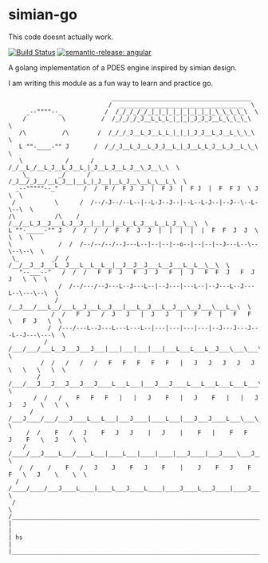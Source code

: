 # simian-go

This code doesnt actually work.

[![Build Status](https://drone.nomadic-code.net/api/badges/annonch/simian-go/status.svg)](https://drone.nomadic-code.net/annonch/simian-go)
[![semantic-release: angular](https://img.shields.io/badge/semantic--release-angular-e10079?logo=semantic-release)](https://github.com/semantic-release/semantic-release)

A golang implementation of a PDES engine inspired by simian design.

I am writing this module as a fun way to learn and practice go.


```
                             _______________________________________  
                            /  ___________________________________  \
     _--""""--_            /  /_/_/_/_/_|_|_|_|_|_|_|_|_|_\_\_\_\_\  \
    /          \          /  /_/_/_/_J__L_L_L_|_|_|_J_J_J__L_\_\_\_\  \
   /\          /\        /  /_/_/_J__L_J__L_L_|_|_|_J_J__L_J__L_\_\_\  \
   L ""-____-"" J       /  /_/_J__L_J__L_J_J__L_|_J__L_L_J__L_J__L_\_\  \
   \            /      /  /_/__L_/__L_J__L_J__L_|_J__L_J__L_J__\_J__\_\  \
    \_        _/      /  /_J__/_J__/__L_J__|__L_|_J__|__L_J__\__L_\__L_\  \
  _--"""""--_"       /  /  F /  F J  J  |  F J  |  F J  |  F  F J  \ J  \  \
 /           \      /  /--/-J--/--L--|--L-J--J--|--L--L-J--|--J--\--L-\--\  \
/\           /\    /  /__/__L_J__J___L_J__J__|__|__|__L__L_J___L__L_J__\__\  \
L ""-_____-"" J   /  /  /  /  F  F  J  J  |  |  |  |  |  F  F  J  J  \  \  \  \
\             /  /  /--/--/--/--J---L--|--|--|--o--|--|--|--J---L--\--\--\--\  \
 \_         _/  /  /__/__J__J___L__J___L__L__L__|__J__J__J___L__J___L__L__\__\  \
   "--___--"   /  /  /   F  F  J   F  J  J   F  |  J   F  F  J   F  J  J   \  \  \
              /  /--/---/--J---L--J---L--|--J---|---L--|--J---L--J---L--\---\--\  \
             /  /__J___/___L__/___L__J___L__J___|___L__J___L__J___\__J___\___L__\  \
            /  /   F  J   /  J   J   |  J   J   |   F   F  |   F   F  \   F  J   \  \
           /  /---/---L--J---L---L---L--|---|---|---|---|--J---J---J---L--J---\---\  \
          /  /___/___/___L__J___J___J___|___|___|___|___|___L___L___L__J___\___\___\  \
         /  /   /   /   /   F   F   F   F   F   |   J   J   J   J   J   \   \   \   \  \
        /  /___/___J___J___J___J___J____L___L___|___J___J____L___L___L___L___L___\___\  \
       /  /   /    F   F   F   |   |   J    F   |   J    F   |   |   J   J   J    \   \  \
      /  /___J____/___/___J____L___L___|___J____|____L___|___J___J____L___\___\____L___\  \
     /  /    F   /   J    F   J   J    |   J    |    F   |    F   F   J    F   \   J    \  \
    /  /____/___J____L___/____L___|____L___|____|____|___J____|___J____\___J____L___\____\  \
   /  /    /    F   /   J    J    F   J    F    |    J    F   J    F    F   \   J    \    \  \
  /  /____/____/___J____L____|____L___J____L____|____J____L___J____|____J____L___\____\____\  \
 /                                                                                             \
/_______________________________________________________________________________________________\
|                                                                                               |
| hs                                                                                            |
|_______________________________________________________________________________________________|
```
